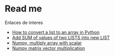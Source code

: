 # Read me

Enlaces de interes

* [How to convert a list to an array in Python](https://www.educative.io/edpresso/how-to-convert-a-list-to-an-array-in-python)
* [Add SUM of values of two LISTS into new LIST](https://stackoverflow.com/questions/14050824/add-sum-of-values-of-two-lists-into-new-list)
* [Numpy, multiply array with scalar](https://stackoverflow.com/questions/53485221/numpy-multiply-array-with-scalar)
* [Numpy matrix vector multiplication](https://stackoverflow.com/questions/21562986/numpy-matrix-vector-multiplication)